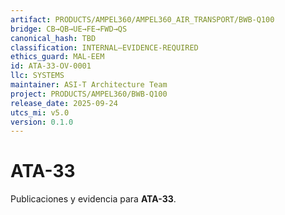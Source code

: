 ```yaml
---
artifact: PRODUCTS/AMPEL360/AMPEL360_AIR_TRANSPORT/BWB-Q100
bridge: CB→QB→UE→FE→FWD→QS
canonical_hash: TBD
classification: INTERNAL–EVIDENCE-REQUIRED
ethics_guard: MAL-EEM
id: ATA-33-OV-0001
llc: SYSTEMS
maintainer: ASI-T Architecture Team
project: PRODUCTS/AMPEL360/BWB-Q100
release_date: 2025-09-24
utcs_mi: v5.0
version: 0.1.0
---
```

# ATA-33

Publicaciones y evidencia para **ATA-33**.
